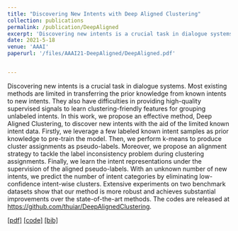 ```yaml
---
title: "Discovering New Intents with Deep Aligned Clustering"
collection: publications
permalink: /publication/DeepAligned
excerpt: 'Discovering new intents is a crucial task in dialogue systems. Most existing methods are limited in transferring the prior knowledge from known intents to new intents. They also have difficulties in providing high-quality supervised signals to learn clustering-friendly features for grouping unlabeled intents. In this work, we propose an effective method, Deep Aligned Clustering, to discover new intents with the aid of the limited known intent data. Firstly, we leverage a few labeled known intent samples as prior knowledge to pre-train the model. Then, we perform k-means to produce cluster assignments as pseudo-labels. Moreover, we propose an alignment strategy to tackle the label inconsistency problem during clustering assignments. Finally, we learn the intent representations under the supervision of the aligned pseudo-labels. With an unknown number of new intents, we predict the number of intent categories by eliminating low-confidence intent-wise clusters. Extensive experiments on two benchmark datasets show that our method is more robust and achieves substantial improvements over the state-of-the-art methods. The codes are released at https://github.com/thuiar/DeepAlignedClustering.'
date: 2021-5-18
venue: 'AAAI'
paperurl: '/files/AAAI21-DeepAligned/DeepAligned.pdf'


---
```

Discovering new intents is a crucial task in dialogue systems. Most existing methods are limited in transferring the prior knowledge from known intents to new intents. They also have difficulties in providing high-quality supervised signals to learn clustering-friendly features for grouping unlabeled intents. In this work, we propose an effective method, Deep Aligned Clustering, to discover new intents with the aid of the limited known intent data. Firstly, we leverage a few labeled known intent samples as prior knowledge to pre-train the model. Then, we perform k-means to produce cluster assignments as pseudo-labels. Moreover, we propose an alignment strategy to tackle the label inconsistency problem during clustering assignments. Finally, we learn the intent representations under the supervision of the aligned pseudo-labels. With an unknown number of new intents, we predict the number of intent categories by eliminating low-confidence intent-wise clusters. Extensive experiments on two benchmark datasets show that our method is more robust and achieves substantial improvements over the state-of-the-art methods. The codes are released at https://github.com/thuiar/DeepAlignedClustering.

[[pdf]](/files/AAAI21-DeepAligned/DeepAligned.pdf)
[[code]](https://github.com/thuiar/DeepAligned-Clustering)
[[bib]](/files/AAAI21-DeepAligned/DeepAligned.bib)
